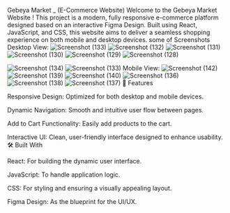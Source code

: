 Gebeya Market _ (E-Commerce Website)
Welcome to the Gebeya Market Website ! This project is a modern, fully responsive e-commerce platform designed based on an interactive Figma Design. Built using React, JavaScript, and CSS, this website aims to deliver a seamless shopping experience on both mobile and desktop devices.
 some of Screenshots
    Desktop View:
    ![Screenshot (133)](https://github.com/user-attachments/assets/47b24b5a-d35f-4d4b-a28f-3337f6749d67)
![Screenshot (132)](https://github.com/user-attachments/assets/3daffec6-8a0b-4769-81db-0da85abf2da3)
![Screenshot (131)](https://github.com/user-attachments/assets/34f23ac7-f77c-4405-b972-534c7aa99e00)
![Screenshot (130)](https://github.com/user-attachments/assets/21d0d9e8-ec00-4939-9727-16ab8cc645a6)
![Screenshot (129)](https://github.com/user-attachments/assets/26f03b81-eeaf-4e13-941e-f0f26f48b91a)
![Screenshot (128)](https://github.com/user-attachments/assets/f19be8c2-906f-4d6b-933c-666ba31b65d9)

![Screenshot (134)](https://github.com/user-attachments/assets/37b2e7e5-8c63-4cb1-9e35-080ac58c2142)
![Screenshot (133)](https://github.com/user-attachments/assets/953f54b5-43d7-4a34-a215-e6c37d69ba5c)
    Mobile View:
   ![Screenshot (142)](https://github.com/user-attachments/assets/a2988273-441c-456a-be3d-0bc06391393a)
![Screenshot (139)](https://github.com/user-attachments/assets/0fdf0a8d-828a-44f0-a467-c66a230d3527)
![Screenshot (140)](https://github.com/user-attachments/assets/6484f519-fe57-4b3b-b211-9276cfd244ba)
![Screenshot (136)](https://github.com/user-attachments/assets/662fb771-cce0-48b2-839f-9ad628d326ad)
![Screenshot (138)](https://github.com/user-attachments/assets/a55f8d9d-b15e-48e2-ba77-5e2ec428410a)
![Screenshot (137)](https://github.com/user-attachments/assets/447e797e-dcc1-497d-bdcf-4b7534e258a1)
🎨 Features

Responsive Design: Optimized for both desktop and mobile devices.

Dynamic Navigation: Smooth and intuitive user flow between pages.

Add to Cart Functionality: Easily add products to the cart.

Interactive UI: Clean, user-friendly interface designed to enhance usability.
🛠️ Built With

React: For building the dynamic user interface.

JavaScript: To handle application logic.

CSS: For styling and ensuring a visually appealing layout.

Figma Design: As the blueprint for the UI/UX.
